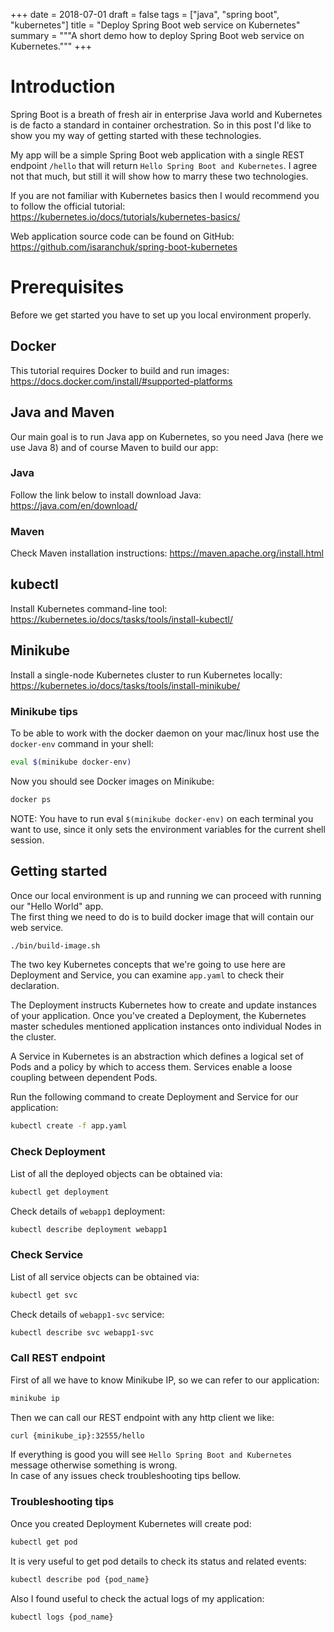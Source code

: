 +++
date = 2018-07-01
draft = false
tags = ["java", "spring boot", "kubernetes"]
title = "Deploy Spring Boot web service on Kubernetes"
summary = """A short demo how to deploy Spring Boot web service on Kubernetes."""
+++

# Introduction
Spring Boot is a breath of fresh air in enterprise Java world and Kubernetes is de facto a standard in container orchestration.
So in this post I'd like to show you my way of getting started with these technologies.

My app will be a simple Spring Boot web application with a single REST endpoint `/hello` that will return `Hello Spring Boot and Kubernetes`.
I agree not that much, but still it will show how to marry these two technologies.

If you are not familiar with Kubernetes basics then I would recommend you to follow the official tutorial:
https://kubernetes.io/docs/tutorials/kubernetes-basics/

Web application source code can be found on GitHub: https://github.com/isaranchuk/spring-boot-kubernetes

# Prerequisites
Before we get started you have to set up you local environment properly.

## Docker
This tutorial requires Docker to build and run images:
https://docs.docker.com/install/#supported-platforms

## Java and Maven
Our main goal is to run Java app on Kubernetes, so you need Java (here we use Java 8) and of course Maven to build our app:

### Java
Follow the link below to install download Java:
https://java.com/en/download/

### Maven
Check Maven installation instructions:
https://maven.apache.org/install.html

## kubectl
Install Kubernetes command-line tool:  
https://kubernetes.io/docs/tasks/tools/install-kubectl/

## Minikube
Install a single-node Kubernetes cluster to run Kubernetes locally:  
https://kubernetes.io/docs/tasks/tools/install-minikube/

### Minikube tips
To be able to work with the docker daemon on your mac/linux host use the `docker-env` command in your shell:
```bash
eval $(minikube docker-env)
```
Now you should see Docker images on Minikube:
```bash
docker ps
```

NOTE: You have to run eval `$(minikube docker-env)` on each terminal you want to use, since it only sets the environment variables for the current shell session.

## Getting started
Once our local environment is up and running we can proceed with running our "Hello World" app.  
The first thing we need to do is to build docker image that will contain our web service.

```bash
./bin/build-image.sh
```

The two key Kubernetes concepts that we're going to use here are Deployment and Service, you can examine `app.yaml` to check their declaration.  

The Deployment instructs Kubernetes how to create and update instances of your application. Once you've created a Deployment, the Kubernetes master schedules mentioned application instances onto individual Nodes in the cluster.

A Service in Kubernetes is an abstraction which defines a logical set of Pods and a policy by which to access them. Services enable a loose coupling between dependent Pods.

Run the following command to create Deployment and Service for our application:
```bash
kubectl create -f app.yaml
```

### Check Deployment
List of all the deployed objects can be obtained via:

```bash
kubectl get deployment
```

Check details of `webapp1` deployment:

```bash
kubectl describe deployment webapp1
```

### Check Service
List of all service objects can be obtained via:

```bash
kubectl get svc
```

Check details of `webapp1-svc` service:
```bash
kubectl describe svc webapp1-svc
```

### Call REST endpoint
First of all we have to know Minikube IP, so we can refer to our application:

```bash
minikube ip
```

Then we can call our REST endpoint with any http client we like:
```bash
curl {minikube_ip}:32555/hello
```
If everything is good you will see `Hello Spring Boot and Kubernetes` message otherwise something is wrong.  
In case of any issues check troubleshooting tips bellow.

### Troubleshooting tips
Once you created Deployment Kubernetes will create pod:
```bash
kubectl get pod
```
It is very useful to get pod details to check its status and related events:
```bash
kubectl describe pod {pod_name}
```

Also I found useful to check the actual logs of my application:
```bash
kubectl logs {pod_name}
```
